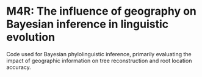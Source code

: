 # M4R: The influence of geography on Bayesian inference in linguistic evolution
Code used for Bayesian phylolinguistic inference, primarily evaluating the impact of geographic information on tree reconstruction and root location accuracy.
